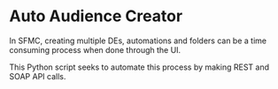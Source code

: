 # Auto Audience Creator
In SFMC, creating multiple DEs, automations and folders can be a time consuming process when done through the UI.

This Python script seeks to automate this process by making REST and SOAP API calls.